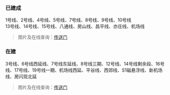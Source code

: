 ### 已建成
1号线、2号线、4号线、5号线、7号线、8号线、9号线、10号线  
13号线、14号线、15号线、八通线、房山线、昌平线、亦庄线、机场线  
> 图片及在线查询：[传送门][1]  

### 在建  
3号线、6号线西延线、7号线东延线、8号线三期、12号线、14号线剩余段、16号线、17号线、19号线一期、机场线西延、平谷线、西郊线、S1磁悬浮线、新机场线、房闪现北延
> 图片及在线查询：[传送门][2]

[1]:	http://www.bjsubway.com/subwaymap/station_map.html
[2]:	http://dy.163.com/wemedia/article/detail/BIFJ2J5A05148FTC.html